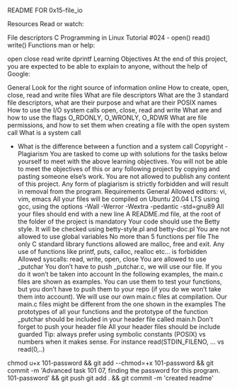 README FOR 0x15-file_io

Resources
Read or watch:

File descriptors
C Programming in Linux Tutorial #024 - open() read() write() Functions
man or help:

open
close
read
write
dprintf
Learning Objectives
At the end of this project, you are expected to be able to explain to anyone, without the help of Google:

General
Look for the right source of information online
How to create, open, close, read and write files
What are file descriptors
What are the 3 standard file descriptors, what are their purpose and what are their POSIX names
How to use the I/O system calls open, close, read and write
What are and how to use the flags O_RDONLY, O_WRONLY, O_RDWR
What are file permissions, and how to set them when creating a file with the open system call
What is a system call

- What is the difference between a function and a system call
  Copyright - Plagiarism
  You are tasked to come up with solutions for the tasks below yourself to meet with the above learning objectives.
  You will not be able to meet the objectives of this or any following project by copying and pasting someone else’s work.
  You are not allowed to publish any content of this project.
  Any form of plagiarism is strictly forbidden and will result in removal from the program.
  Requirements
  General
  Allowed editors: vi, vim, emacs
  All your files will be compiled on Ubuntu 20.04 LTS using gcc, using the options -Wall -Werror -Wextra -pedantic -std=gnu89
  All your files should end with a new line
  A README.md file, at the root of the folder of the project is mandatory
  Your code should use the Betty style. It will be checked using betty-style.pl and betty-doc.pl
  You are not allowed to use global variables
  No more than 5 functions per file
  The only C standard library functions allowed are malloc, free and exit. Any use of functions like printf, puts, calloc, realloc etc… is forbidden
  Allowed syscalls: read, write, open, close
  You are allowed to use \_putchar
  You don’t have to push \_putchar.c, we will use our file. If you do it won’t be taken into account
  In the following examples, the main.c files are shown as examples. You can use them to test your functions, but you don’t have to push them to your repo (if you do we won’t take them into account). We will use our own main.c files at compilation. Our main.c files might be different from the one shown in the examples
  The prototypes of all your functions and the prototype of the function \_putchar should be included in your header file called main.h
  Don’t forget to push your header file
  All your header files should be include guarded
  Tip: always prefer using symbolic constants (POSIX) vs numbers when it makes sense. For instance read(STDIN_FILENO, ... vs read(0,..)

chmod u+x 101-password && git add --chmod=+x 101-password && git commit -m 'Advanced task 101 07, finding the password for this program. 101-password' && git push
git add . && git commit -m 'created readme'
